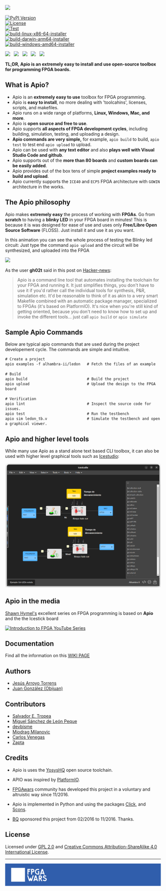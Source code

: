 [![][apio-logo]][wiki]

[![PyPI Version][pypi-image]][pypi-url]<br>
[![License][license-image]][license-url]<br>
[![Test](https://github.com/FPGAwars/apio/actions/workflows/test.yml/badge.svg)](https://github.com/FPGAwars/apio/actions/workflows/test.yml)<br>
[![build-linux-x86-64-installer](https://github.com/FPGAwars/apio/actions/workflows/build-linux-x86-64-installer.yml/badge.svg)](https://github.com/FPGAwars/apio/actions/workflows/build-linux-x86-64-installer.yml)<br>
[![build-darwin-arm64-installer](https://github.com/FPGAwars/apio/actions/workflows/build-darwin-arm64-installer.yml/badge.svg)](https://github.com/FPGAwars/apio/actions/workflows/build-darwin-arm64-installer.yml)<br>
[![build-windows-amd64-installer](https://github.com/FPGAwars/apio/actions/workflows/build-windows-amd64-installer.yml/badge.svg)](https://github.com/FPGAwars/apio/actions/workflows/build-windows-amd64-installer.yml)

![][linux-logo]&nbsp;&nbsp;&nbsp;![][macosx-logo]&nbsp;&nbsp;&nbsp;![][windows-logo]&nbsp;&nbsp;&nbsp;![][ubuntu-logo]&nbsp;&nbsp;&nbsp;![][raspbian-logo]


**TL;DR, Apio is an extremely easy to install and use open-source toolbox for programming FPGA boards.**

## What is Apio?

* Apio is an **extremely easy to use** toolbox for FPGA programming.
* Apio is **easy to install**, no more dealing with 'toolcahins', licenses, scripts, and makefiles.
* Apio runs on a wide range of platforms, **Linux, Windows, Mac, and more**.
* Apio is **open source and free to use**.
* Apio supports **all aspects of FPGA development cycles**, including building, simulation, testing, and uploading a design.
* **Apio commands are very simple,** for example, ``apio build`` to build, ``apio test`` to test end ``apio upload`` to upload.
* Apio can be used with **any text editor** and also **plays well with Visual Studio Code and github**.
* Apio supports out of the **more than 80 boards** and **custom boards can be easily added**.
* Apio provides out of the box tens of simple **project examples ready to build and upload**.
* Apio currently supports the ``ICE40`` and ``ECP5`` FPGA architecture with ``GOWIN`` architecture in the works.

## The Apio philosophy

Apio makes **extremely easy** the process of working with **FPGAs**. Go from **scratch** to having a **blinky LED** in your FPGA board in minutes! This is because it is was designed for ease of use and uses only **Free/Libre Open Source Software** (FLOSS). Just install it and use it as you want.


In this animation you can see the whole process of testing the Blinky led circuit: Just type the command ``apio upload`` and the circuit will be synthesized, and uploaded into the FPGA

![](https://github.com/FPGAwars/Apio-wiki/raw/main/wiki/Quick-start/apio-alhambra-II-01.gif)



As the user **gh02t** said in this post on [Hacker-news](https://news.ycombinator.com/item?id=17912510):
> Apio is a command line tool that automates installing the toolchain for your FPGA and running it. It just simplifies things, you don't have to use it if you'd rather call the individual tools for synthesis, P&R, simulation etc. It'd be reasonable to think of it as akin to a very smart Makefile combined with an automatic package manager, specialized to FPGAs (it's based on PlatformIO). It's nice when you're still kind of getting oriented, because you don't need to know how to set up and invoke the different tools... just call `apio build` or `apio simulate`

## Sample Apio Commands

Below are typical apio commands that are used during the project developement cycle. The commands
are simple and intuitive.

```
# Create a project
apio examples -f alhambra-ii/ledon   # Fetch the files of an example

# Build
apio build                           # Build the project
apio upload                          # Upload the design to the FPGA board

# Verification
apio lint                            # Inspect the source code for issues.
apio test                            # Run the testbench
apio sim ledon_tb.v                  # Simulate the testbench and open a graphical viewer.
```

## Apio and higher level tools

While many use Apio as a stand alone text based CLI toolbox, it can also be used with higher level graphical tools such as [Icestudio](https://icestudio.io/):


![](https://github.com/FPGAwars/Apio-wiki/raw/main/wiki/Introduction/icestudio-example.png)


## Apio in the media

[Shawn Hymel's](https://shawnhymel.com/) excellent series on FPGA programming is based on **Apio** and the the Icestick board

[![Introduction to FPGA YouTube Series](https://raw.githubusercontent.com/ShawnHymel/introduction-to-fpga/main/images/Intro%20to%20FPGA%20Part%201_Thumbnail.png)](https://www.youtube.com/watch?v=lLg1AgA2Xoo&list=PLEBQazB0HUyT1WmMONxRZn9NmQ_9CIKhb)


## Documentation

Find all the information on this [WIKI PAGE](https://github.com/FPGAwars/apio/wiki)


## Authors

* [Jesús Arroyo Torrens](https://github.com/Jesus89)
* [Juan González (Obijuan)](https://github.com/Obijuan)

## Contributors

* [Salvador E. Tropea](https://github.com/set-soft)
* [Miguel Sánchez de León Peque](https://github.com/peque)
* [devbisme](https://github.com/devbisme)
* [Miodrag Milanovic](https://github.com/mmicko)
* [Carlos Venegas](https://github.com/cavearr)
* [Zapta](https://github.com/zapta)

## Credits

* Apio is uses the [YosysHQ](https://www.yosyshq.com) open source toolchain.

* APIO was inspired by [PlatformIO](https://github.com/platformio/platformio).

* [FPGAwars](http://fpgawars.github.io/) community has developed this project in a voluntary and altruistic way since 11/2016.


* Apio is implemented in Python and using the packages [Click](https://pypi.org/project/click/), and [Scons](https://pypi.org/project/SCons/).

* [BQ](https://www.bq.com) sponsored this project from 02/2016 to 11/2016. Thanks.


## License

Licensed under [GPL 2.0](http://opensource.org/licenses/GPL-2.0) and [Creative Commons Attribution-ShareAlike 4.0 International License](http://creativecommons.org/licenses/by-sa/4.0/).

--------
[![](https://github.com/FPGAwars/icestudio-wiki/raw/main/Logos/fgpawars-banner.svg)](https://fpgawars.github.io/)


<!-- Badges and URLs -->

[apio-logo]: https://github.com/FPGAwars/Apio-wiki/raw/main/wiki/Logos/Apio-github.png

[pypi-image]: https://img.shields.io/pypi/v/apio
[pypi-url]: https://pypi.org/project/apio/

[build-image]: https://github.com/FPGAwars/apio/actions/workflows/build.yml/badge.svg
[build-url]: https://github.com/FPGAwars/apio/actions/workflows/build.yml

[license-image]: http://img.shields.io/:license-gpl-blue.svg
[license-url]: (http://opensource.org/licenses/GPL-2.0)


[linux-logo]: https://raw.githubusercontent.com/FPGAwars/Apio-wiki/refs/heads/main/wiki/Logos/linux.png
[macosx-logo]: https://raw.githubusercontent.com/FPGAwars/Apio-wiki/refs/heads/main/wiki/Logos/macosx.png
[windows-logo]: https://raw.githubusercontent.com/FPGAwars/Apio-wiki/refs/heads/main/wiki/Logos/windows.png
[ubuntu-logo]: https://raw.githubusercontent.com/FPGAwars/Apio-wiki/refs/heads/main/wiki/Logos/ubuntu.png
[raspbian-logo]: https://raw.githubusercontent.com/FPGAwars/Apio-wiki/refs/heads/main/wiki/Logos/raspbian.png

[wiki]: https://github.com/FPGAwars/apio/wiki
